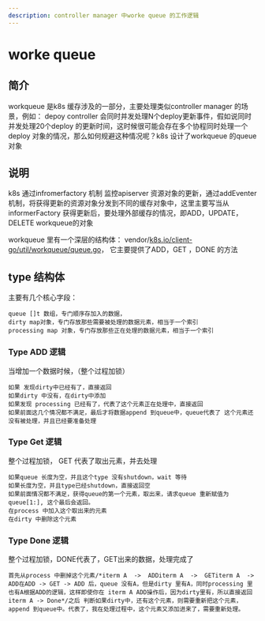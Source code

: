 ```yaml
---
description: controller manager 中worke queue 的工作逻辑
---
```


# worke queue

## 简介

workqueue 是k8s 缓存涉及的一部分，主要处理类似controller manager 的场景，例如： depoy controller 会同时并发处理N个deploy更新事件，假如说同时并发处理20个deploy 的更新时间，这时候很可能会存在多个协程同时处理一个deploy 对象的情况，那么如何规避这种情况呢？k8s 设计了workqueue 的queue对象

## 说明

k8s 通过infromerfactory 机制 监控apiserver 资源对象的更新，通过addEventer 机制，将获得更新的资源对象分发到不同的缓存对象中，这里主要写当从informerFactory 获得更新后，要处理外部缓存的情况，即ADD，UPDATE， DELETE workqueue的对象

workqueue 里有一个深层的结构体： vendor/[k8s.io/client-go/util/workqueue/queue.go](http://k8s.io/client-go/util/workqueue/queue.go)， 它主要提供了ADD，GET ，DONE 的方法

## type 结构体 

主要有几个核心字段： 

```text
queue []t 数组，专门顺序存加入的数据，
dirty map对象，专门存放那些需要被处理的数据元素，相当于一个索引
processing map 对象，专门存放那些正在处理的数据元素，相当于一个索引
```



### Type ADD 逻辑 

当增加一个数据时候，（整个过程加锁）

```text
如果 发现dirty中已经有了，直接返回
如果dirty 中没有，在dirty中添加
如果发现 processing 已经有了，代表了这个元素正在处理中，直接返回
如果前面这几个情况都不满足，最后才将数据append 到queue中，queue代表了 这个元素还没有被处理，并且已经要准备处理

```

### Type Get 逻辑

 整个过程加锁， GET 代表了取出元素，并去处理

```text
如果queue 长度为空，并且这个type 没有shutdown，wait 等待
如果长度为空，并且type已经shutdown，直接返回空
如果前面情况都不满足，获得queue的第一个元素，取出来，请求queue 重新赋值为queue[1:], 这个最后会返回。
在process 中加入这个取出来的元素
在dirty 中删除这个元素
```

### Type Done 逻辑

整个过程加锁，DONE代表了，GET出来的数据，处理完成了

```text
首先从process 中删掉这个元素/*iterm A  ->  ADDiterm A  ->  GETiterm A  ->  ADD在ADD -> GET -> ADD 后，queue 没有A，但是dirty 里有A，同时processing 里也有A根据ADD的逻辑，这样即使你在 iterm A ADD操作后，因为dirty里有，所以直接返回iterm A -> Done*/之后 判断如果dirty中，还有这个元素，则需要重新把这个元素，append 到queue中。代表了，我在处理过程中，这个元素又添加进来了，需要重新处理。
```



